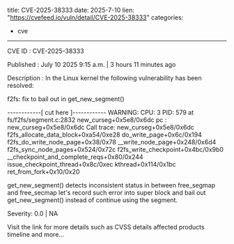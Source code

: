  
title: CVE-2025-38333
date: 2025-7-10
lien: "https://cvefeed.io/vuln/detail/CVE-2025-38333"
categories:
  - cve
---

CVE ID : CVE-2025-38333

Published :  July 10
2025
9:15 a.m. | 3 hours
11 minutes ago

Description : In the Linux kernel
the following vulnerability has been resolved:

f2fs: fix to bail out in get_new_segment()

------------[ cut here ]------------
WARNING: CPU: 3 PID: 579 at fs/f2fs/segment.c:2832 new_curseg+0x5e8/0x6dc
pc : new_curseg+0x5e8/0x6dc
Call trace:
 new_curseg+0x5e8/0x6dc
 f2fs_allocate_data_block+0xa54/0xe28
 do_write_page+0x6c/0x194
 f2fs_do_write_node_page+0x38/0x78
 __write_node_page+0x248/0x6d4
 f2fs_sync_node_pages+0x524/0x72c
 f2fs_write_checkpoint+0x4bc/0x9b0
 __checkpoint_and_complete_reqs+0x80/0x244
 issue_checkpoint_thread+0x8c/0xec
 kthread+0x114/0x1bc
 ret_from_fork+0x10/0x20

get_new_segment() detects inconsistent status in between free_segmap
and free_secmap
let's record such error into super block
and bail
out get_new_segment() instead of continue using the segment.

Severity: 0.0 | NA

Visit the link for more details
such as CVSS details
affected products
timeline
and more...
